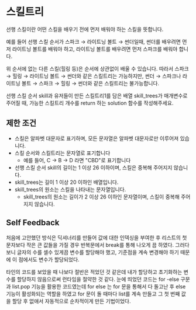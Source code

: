 # 스킬트리


선행 스킬이란 어떤 스킬을 배우기 전에 먼저 배워야 하는 스킬을 뜻합니다.

예를 들어 선행 스킬 순서가 스파크 → 라이트닝 볼트 → 썬더일때, 썬더를 배우려면 먼저 라이트닝 볼트를 배워야 하고, 라이트닝 볼트를 배우려면 먼저 스파크를 배워야 합니다.

위 순서에 없는 다른 스킬(힐링 등)은 순서에 상관없이 배울 수 있습니다. 따라서 스파크 → 힐링 → 라이트닝 볼트 → 썬더와 같은 스킬트리는 가능하지만, 썬더 → 스파크나 라이트닝 볼트 → 스파크 → 힐링 → 썬더와 같은 스킬트리는 불가능합니다.

선행 스킬 순서 skill과 유저들이 만든 스킬트리1를 담은 배열 skill_trees가 매개변수로 주어질 때, 가능한 스킬트리 개수를 return 하는 solution 함수를 작성해주세요.

## 제한 조건


   - 스킬은 알파벳 대문자로 표기하며, 모든 문자열은 알파벳 대문자로만 이루어져 있습니다.
   - 스킬 순서와 스킬트리는 문자열로 표기합니다
      - 예를 들어, C → B → D 라면 "CBD"로 표기합니다
   - 선행 스킬 순서 skill의 길이는 1 이상 26 이하이며, 스킬은 중복해 주어지지 않습니다.
   - skill_trees는 길이 1 이상 20 이하인 배열입니다.
   - skill_trees의 원소는 스킬을 나타내는 문자열입니다.
      - skill_trees의 원소는 길이가 2 이상 26 이하인 문자열이며, 스킬이 중복해 주어지지 않습니다.

## Self Feedback

처음에 고안했던 방식은 딕셔너리를 만들어 값에 대한 인덱싱을 부여한 후 리스트의 첫 문자보다 작은 큰 값들을 가질 경우
반복문에서 break를 통해 나오게 끔 하였다.
그러다 보니 글자의 수를 셀수 있게끔 변수를 할당해야 했고, 기준점을 계속 변경해야 하기 때문에 이 점에서도
변수가 할당되었다.

타인의 코드를 보았을 때 나보다 절반은 적었던 것 같은데 내가 할당하고 초기화하는 변수를 할당하지 않음으로써
런타임을 절약한 것 같다. 
눈에 띄었던 코드는 for -else 구문과 list.pop 기능을 활용한 코드였는데 
for else 는 for 문을 통해서 다 돌고난 후 else 기능이 활성화되는 역할을 하였고
for 문이 돌 때마다 list를 계속 만들고 그 첫 번째 값을 할당 후 없애서 자동적으로 순차적이게 만든 기법이었다. 
